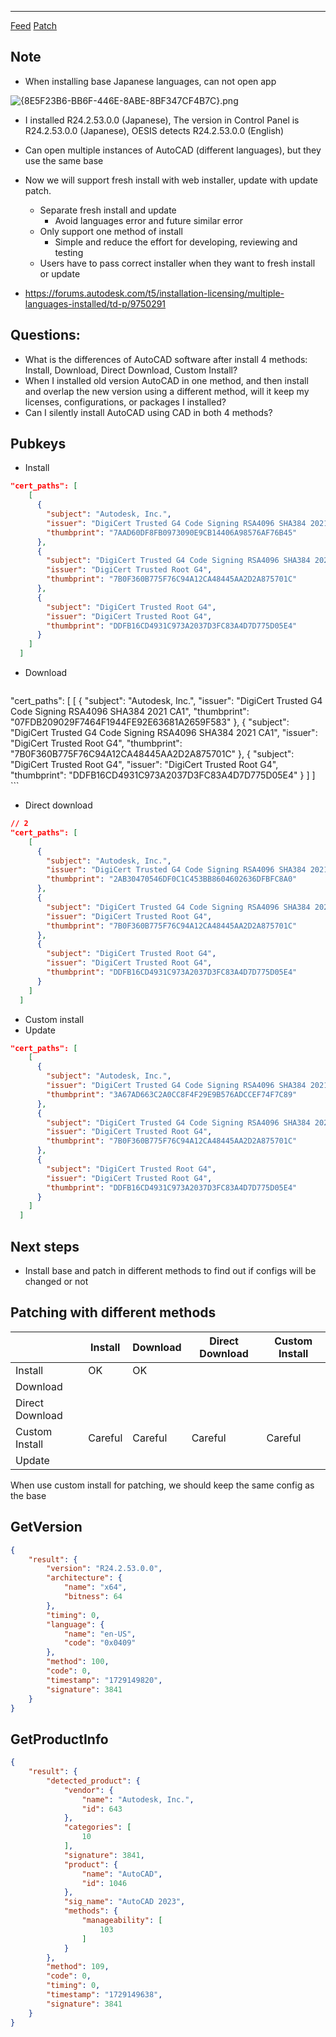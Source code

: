 
---

[Feed](Feed.md)
[Patch](Patch.md)

## Note

- When installing base Japanese languages, can not open app

![{8E5F23B6-BB6F-446E-8ABE-8BF347CF4B7C}.png](8E5F23B6-BB6F-446E-8ABE-8BF347CF4B7C.png)

- I installed R24.2.53.0.0 (Japanese), The version in Control Panel is R24.2.53.0.0 (Japanese), OESIS detects R24.2.53.0.0 (English)
- Can open multiple instances of AutoCAD (different languages), but they use the same base
- Now we will support fresh install with web installer, update with update patch. 
	- Separate fresh install and update
		- Avoid languages error and future similar error
	- Only support one method of install
		- Simple and reduce the effort for developing, reviewing and testing
	- Users have to pass correct installer when they want to fresh install or update

- https://forums.autodesk.com/t5/installation-licensing/multiple-languages-installed/td-p/9750291

## Questions:

- What is the differences of AutoCAD software after install 4 methods: Install, Download, Direct Download, Custom Install?
- When I installed old version AutoCAD in one method, and then install and overlap the new version using a different method, will it keep my licenses, configurations, or packages I installed?
- Can I silently install AutoCAD using CAD in both 4 methods?

## Pubkeys

- Install
```json
"cert_paths": [
	[
	  {
		"subject": "Autodesk, Inc.",
		"issuer": "DigiCert Trusted G4 Code Signing RSA4096 SHA384 2021 CA1",
		"thumbprint": "7AAD60DF8FB0973090E9CB14406A98576AF76B45"
	  },
	  {
		"subject": "DigiCert Trusted G4 Code Signing RSA4096 SHA384 2021 CA1",
		"issuer": "DigiCert Trusted Root G4",
		"thumbprint": "7B0F360B775F76C94A12CA48445AA2D2A875701C"
	  },
	  {
		"subject": "DigiCert Trusted Root G4",
		"issuer": "DigiCert Trusted Root G4",
		"thumbprint": "DDFB16CD4931C973A2037D3FC83A4D7D775D05E4"
	  }
	]
  ]
```
    
- Download
    ```json
"cert_paths": [
	[
	  {
		"subject": "Autodesk, Inc.",
		"issuer": "DigiCert Trusted G4 Code Signing RSA4096 SHA384 2021 CA1",
		"thumbprint": "07FDB209029F7464F1944FE92E63681A2659F583"
	  },
	  {
		"subject": "DigiCert Trusted G4 Code Signing RSA4096 SHA384 2021 CA1",
		"issuer": "DigiCert Trusted Root G4",
		"thumbprint": "7B0F360B775F76C94A12CA48445AA2D2A875701C"
	  },
	  {
		"subject": "DigiCert Trusted Root G4",
		"issuer": "DigiCert Trusted Root G4",
		"thumbprint": "DDFB16CD4931C973A2037D3FC83A4D7D775D05E4"
	  }
	]
  ]
    ```
    
- Direct download
    
```json
// 2
"cert_paths": [
	[
	  {
		"subject": "Autodesk, Inc.",
		"issuer": "DigiCert Trusted G4 Code Signing RSA4096 SHA384 2021 CA1",
		"thumbprint": "2AB30470546DF0C1C453BB8604602636DFBFC8A0"
	  },
	  {
		"subject": "DigiCert Trusted G4 Code Signing RSA4096 SHA384 2021 CA1",
		"issuer": "DigiCert Trusted Root G4",
		"thumbprint": "7B0F360B775F76C94A12CA48445AA2D2A875701C"
	  },
	  {
		"subject": "DigiCert Trusted Root G4",
		"issuer": "DigiCert Trusted Root G4",
		"thumbprint": "DDFB16CD4931C973A2037D3FC83A4D7D775D05E4"
	  }
	]
  ]
```
    
- Custom install
- Update
    
```json
"cert_paths": [
	[
	  {
		"subject": "Autodesk, Inc.",
		"issuer": "DigiCert Trusted G4 Code Signing RSA4096 SHA384 2021 CA1",
		"thumbprint": "3A67AD663C2A0CC8F4F29E9B576ADCCEF74F7C89"
	  },
	  {
		"subject": "DigiCert Trusted G4 Code Signing RSA4096 SHA384 2021 CA1",
		"issuer": "DigiCert Trusted Root G4",
		"thumbprint": "7B0F360B775F76C94A12CA48445AA2D2A875701C"
	  },
	  {
		"subject": "DigiCert Trusted Root G4",
		"issuer": "DigiCert Trusted Root G4",
		"thumbprint": "DDFB16CD4931C973A2037D3FC83A4D7D775D05E4"
	  }
	]
  ]
```
    

## Next steps

- Install base and patch in different methods to find out if configs will be changed or not

## Patching with different methods

|                 | Install | Download | Direct Download | Custom Install |
| --------------- | ------- | -------- | --------------- | -------------- |
| Install         | OK      | OK       |                 |                |
| Download        |         |          |                 |                |
| Direct Download |         |          |                 |                |
| Custom Install  | Careful | Careful  | Careful         | Careful        |
| Update          |         |          |                 |                |

When use custom install for patching, we should keep the same config as the base

## GetVersion

```json
{
	"result": {
		"version": "R24.2.53.0.0",
		"architecture": {
			"name": "x64",
			"bitness": 64
		},
		"timing": 0,
		"language": {
			"name": "en-US",
			"code": "0x0409"
		},
		"method": 100,
		"code": 0,
		"timestamp": "1729149820",
		"signature": 3841
	}
}
```

## GetProductInfo

```json
{
	"result": {
		"detected_product": {
			"vendor": {
				"name": "Autodesk, Inc.",
				"id": 643
			},
			"categories": [
				10
			],
			"signature": 3841,
			"product": {
				"name": "AutoCAD",
				"id": 1046
			},
			"sig_name": "AutoCAD 2023",
			"methods": {
				"manageability": [
					103
				]
			}
		},
		"method": 109,
		"code": 0,
		"timing": 0,
		"timestamp": "1729149638",
		"signature": 3841
	}
}
```